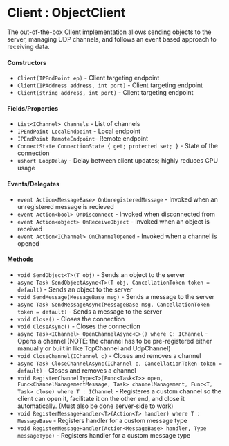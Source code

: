 # Client : ObjectClient
The out-of-the-box Client implementation allows sending objects to the server, managing UDP channels, and follows an event based approach to receiving data.

#### Constructors

- `Client(IPEndPoint ep)` - Client targeting endpoint
- `Client(IPAddress address, int port)` - Client targeting endpoint
- `Client(string address, int port)` - Client targeting endpoint

#### Fields/Properties
- `List<IChannel> Channels` - List of channels
- `IPEndPoint LocalEndpoint` - Local endpoint
- `IPEndPoint RemoteEndpoint`- Remote endpoint
- `ConnectState ConnectionState { get; protected set; }` - State of the connection
- `ushort LoopDelay` - Delay between client updates; highly reduces CPU usage

#### Events/Delegates

- `event Action<MessageBase> OnUnregisteredMessage` - Invoked when an unregistered message is recieved
- `event Action<bool> OnDisconnect` - Invoked when disconnected from
- `event Action<object> OnReceiveObject` - Invoked when an object is received
- `event Action<IChannel> OnChannelOpened` - Invoked when a channel is opened

#### Methods
- `void SendObject<T>(T obj)` - Sends an object to the server
- `async Task SendObjectAsync<T>(T obj, CancellationToken token = default)` - Sends an object to the server
- `void SendMessage(MessageBase msg)` - Sends a message to the server
- `async Task SendMessageAsync(MessageBase msg, CancellationToken token = default)` - Sends a message to the server
- `void Close()` - Closes the connection
- `void CloseAsync()` - Closes the connection
- `async Task<IChannel> OpenChannelAsync<C>() where C: IChannel` - Opens a channel (NOTE: the channel has to be pre-registered either manually or built in like TcpChannel and UdpChannel)
- `void CloseChannel(IChannel c)` - Closes and removes a channel
- `async Task CloseChannelAsync(IChannel c, CancellationToken token = default)` - Closes and removes a channel
- `void RegisterChannelType<T>(Func<Task<T>> open, Func<ChannelManagementMessage, Task> channelManagement, Func<T, Task> close) where T : IChannel` - Registeres a custom channel so the client can open it, facilitate it on the other end, and close it automatically. (Must also be done server-side to work)
- `void RegisterMessageHandler<T>(Action<T> handler) where T : MessageBase` - Registers handler for a custom message type
- `void RegisterMessageHandler(Action<MessageBase> handler, Type messageType)` - Registers handler for a custom message type
